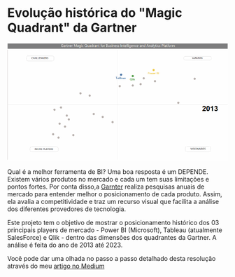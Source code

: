 # Evolução histórica do "Magic Quadrant" da Gartner

<p align="center"><img src="https://github.com/FerrazThales/MagicQuadrantBI/blob/main/magic_quadrant_3.gif"></p>

Qual é a melhor ferramenta de BI? Uma boa resposta é um DEPENDE. Existem vários produtos no mercado e cada um tem suas limitações e pontos fortes. Por conta disso,a [Garnter](https://www.gartner.com.br/pt-br/metodologias/magic-quadrant) realiza pesquisas anuais de mercado para entender melhor o posicionamento de cada produto. Assim, ela avalia a competitividade e traz um recurso visual que facilita a análise dos diferentes provedores de tecnologia.

Este projeto tem o objetivo de mostrar o posicionamento histórico dos 03 principais players de mercado - Power BI (Microsoft), Tableau (atualmente SalesForce) e Qlik - dentro das dimensões dos quadrantes da Gartner. A análise é feita do ano de 2013 até 2023.

Você pode dar uma olhada no passo a passo detalhado desta resolução através do meu [artigo no Medium]()
